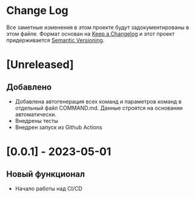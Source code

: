 # Change Log

Все заметные изменения в этом проекте будут задокументированы в этом файле.
Формат основан на [Keep a Changelog](http://keepachangelog.com/) и этот проект придерживается [Semantic Versioning](http://semver.org/).

# [Unreleased]

## Добавлено

* Добавлена автогенерация всех команд и параметров команд в отдельный файл COMMAND.md. Данные строятся на основании автоматически.
* Внедрены тесты
* Внедрен запуск из Github Actions

# [0.0.1] - 2023-05-01

## Новый функционал

* Начало работы над CI/CD